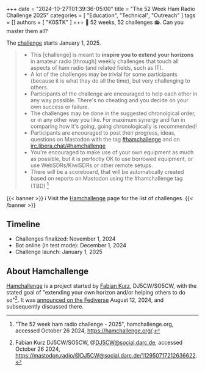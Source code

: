 +++
date = "2024-10-27T01:39:36-05:00"
title = "The 52 Week Ham Radio Challenge 2025"
categories = [ "Education", "Technical", "Outreach" ]
tags = []
authors = [ "K0STK" ]
+++
:calendar: 52 weeks, 52 challenges :radio:. Can you master them all?

The [challenge](https://hamchallenge.org) starts January 1, 2025.
<!--more-->

>* This [challenge] is meant to **inspire you to extend your horizons** in amateur radio [through] weekly challenges that touch all aspects of ham radio (and related fields, such as IT).
>* A lot of the challenges may be trivial for some participants (because it is what they do all the time), but very challenging to others.
>* Participants of the challenge are encouraged to help each other in any way possible. There's no cheating and you decide on your own success or failure.
>* The challenges may be done in the suggested chronolgical order, or in any other way you like. For maximum synergy and fun in comparing how it's going, going chronologically is recommended!
>* Participants are encouraged to post their progress, ideas, questions on Mastodon with the tag [#hamchallenge](https://mastodon.radio/tags/HAMChallenge) and on [irc.libera.chat/#hamchallenge](https://irc.libera.chat/#hamchallenge)
>* You're encouraged to make use of your own equipment as much as possible, but it is perfectly OK to use borrowed equipment, or use WebSDRs/KiwiSDRs or other remote setups.
>* There will be a scoreboard, that will be automatically created based on reports on Mastodon using the #hamchallenge tag (TBD) [^1]

[^1]: "The 52 week ham radio challenge - 2025", hamchallenge.org, accessed October 26 2024, https://hamchallenge.org/.

{{< banner >}}
:information_source: Visit the [Hamchallenge](https://hamchallenge.org/)
page for the list of challenges.
{{< /banner >}}

## Timeline

* Challenges finalized: November 1, 2024
* Bot online (in test mode): December 1, 2024
* Challenge launch: January 1, 2025

## About Hamchallenge

[Hamchallenge](https://hamchallenge.org/) is a project started by
[Fabian Kurz](https://fkurz.net/), DJ5CW/SO5CW, with the stated goal of "extending your own horizon and/or helping others to do so"[^2]. It was 
[announced on the Fediverse](https://mastodon.radio/@DJ5CW@social.darc.de/112950717212636622)
August 12, 2024, and subsequently discussed there.

[^2]: Fabian Kurz DJ5CW/SO5CW, @DJ5CW@social.darc.de, accessed October 26 2024, https://mastodon.radio/@DJ5CW@social.darc.de/112950717212636622.

